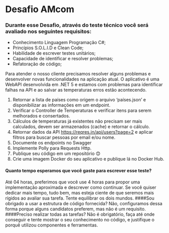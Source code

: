 # Desafio AMcom

### Durante esse Desafio, através do teste técnico você será avaliado nos seguintes requisitos:

- Conhecimento Linguagem Programação C#;
- Princípios S.O.L.I.D e Clean Code;
- Habilidade de escrever testes unitários;
- Capacidade de identificar e resolver problemas;
- Refatoração de código;

Para atender o nosso cliente precisamos resolver alguns problemas e desenvolver novas funcionalidades na aplicação atual.
O aplicativo é uma WebAPI desenvolvida em .NET 5 e estamos com problemas para identificar falhas na API e ao salvar as temperaturas erros estão acontecendo.

1)	Retornar a lista de países como origem o arquivo ‘países.json’ e disponibilizar as informações em um endpoint.
2)	Verificar o Controller de Temperaturas e verificar itens para serem melhorados e consertados.
3)	Cálculos de temperaturas já existentes não precisam ser mais calculados, devem ser armazenados (cache) e retornar o cálculo.
4)	Retornar dados da API https://reqres.in/api/users?page=2 e aplicar filtros para buscar pessoas por email e/ou nome.
5)	Documente os endpoints no Swagger
6)	Implemente Polly para Requests Http.
7)	Publique seu código em um repositório 😊
8)	Crie uma imagem Docker do seu aplicativo e publique lá no Docker Hub.

#### Quanto tempo esperamos que você gaste para escrever esse teste?
Até 04 horas, preferimos que você use 4 horas para propor uma implementação aproximada e descrever como continuar. Se você quiser dedicar mais tempo, tudo bem, mas esteja ciente de que seremos mais rígidos ao avaliar sua tarefa. Tente equilibrar os dois mundos.
####Sou obrigado a usar a estrutura de código fornecida?
Não, configuramos dessa forma porque alguns candidatos preferem, mas não é um requisito.
####Preciso realizar todas as tarefas?
Não é obrigatório, faça até onde conseguir e tente mostrar o seu conhecimento no código, e justifique o porquê utilizou componentes e ferramentas.
